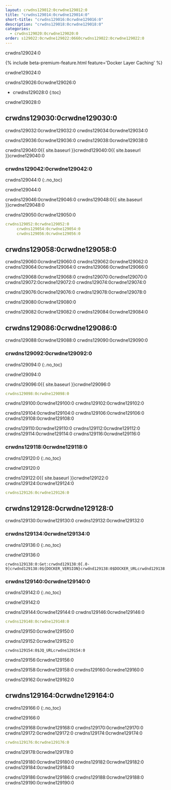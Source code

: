 ```yaml
---
layout: crwdns129012:0crwdne129012:0
title: "crwdns129014:0crwdne129014:0"
short-title: "crwdns129016:0crwdne129016:0"
description: "crwdns129018:0crwdne129018:0"
categories:
  - crwdns129020:0crwdne129020:0
order: s129022:0crwdne129022:0660crwdns129022:0crwdne129022:0
---
```

crwdns129024:0

{% include beta-premium-feature.html feature='Docker Layer Caching' %}

crwdne129024:0

crwdns129026:0crwdne129026:0

- crwdns129028:0
{:toc}

crwdne129028:0

## crwdns129030:0crwdne129030:0

crwdns129032:0crwdne129032:0 crwdns129034:0crwdne129034:0

crwdns129036:0crwdne129036:0 crwdns129038:0crwdne129038:0

crwdns129040:0{{ site.baseurl }}crwdnd129040:0{{ site.baseurl }}crwdne129040:0

### crwdns129042:0crwdne129042:0

crwdns129044:0
{:.no_toc}

crwdne129044:0

crwdns129046:0crwdne129046:0 crwdns129048:0{{ site.baseurl }}crwdne129048:0

crwdns129050:0crwdne129050:0

```YAML
crwdns129052:0crwdne129052:0
     crwdns129054:0crwdne129054:0
     crwdns129056:0crwdne129056:0
```

## crwdns129058:0crwdne129058:0

crwdns129060:0crwdne129060:0 crwdns129062:0crwdne129062:0 crwdns129064:0crwdne129064:0 crwdns129066:0crwdne129066:0

crwdns129068:0crwdne129068:0 crwdns129070:0crwdne129070:0 crwdns129072:0crwdne129072:0 crwdns129074:0crwdne129074:0

crwdns129076:0crwdne129076:0 crwdns129078:0crwdne129078:0

crwdns129080:0crwdne129080:0

crwdns129082:0crwdne129082:0 crwdns129084:0crwdne129084:0

## crwdns129086:0crwdne129086:0

crwdns129088:0crwdne129088:0 crwdns129090:0crwdne129090:0

### crwdns129092:0crwdne129092:0

crwdns129094:0
{:.no_toc}

crwdne129094:0

crwdns129096:0{{ site.baseurl }}crwdne129096:0

```YAML
crwdns129098:0crwdne129098:0  
```

crwdns129100:0crwdne129100:0 crwdns129102:0crwdne129102:0

crwdns129104:0crwdne129104:0 crwdns129106:0crwdne129106:0 crwdns129108:0crwdne129108:0

crwdns129110:0crwdne129110:0 crwdns129112:0crwdne129112:0 crwdns129114:0crwdne129114:0 crwdns129116:0crwdne129116:0

### crwdns129118:0crwdne129118:0

crwdns129120:0
{:.no_toc}

crwdne129120:0

crwdns129122:0{{ site.baseurl }}crwdne129122:0 crwdns129124:0crwdne129124:0

```YAML
crwdns129126:0crwdne129126:0
```

## crwdns129128:0crwdne129128:0

crwdns129130:0crwdne129130:0 crwdns129132:0crwdne129132:0

### crwdns129134:0crwdne129134:0

crwdns129136:0
{:.no_toc}

crwdne129136:0

    crwdns129138:0:Get:crwdnd129138:0[.0-9]crwdnd129138:0${DOCKER_VERSION}crwdnd129138:0$DOCKER_URLcrwdnd129138:0${DOCKER_URL}crwdne129138:0
    

### crwdns129140:0crwdne129140:0

crwdns129142:0
{:.no_toc}

crwdne129142:0

crwdns129144:0crwdne129144:0 crwdns129146:0crwdne129146:0

```yaml
crwdns129148:0crwdne129148:0
```

crwdns129150:0crwdne129150:0

crwdns129152:0crwdne129152:0

    crwdns129154:0$JQ_URLcrwdne129154:0
    

crwdns129156:0crwdne129156:0

crwdns129158:0crwdne129158:0 crwdns129160:0crwdne129160:0

crwdns129162:0crwdne129162:0

## crwdns129164:0crwdne129164:0

crwdns129166:0
{:.no_toc}

crwdne129166:0

crwdns129168:0crwdne129168:0 crwdns129170:0crwdne129170:0 crwdns129172:0crwdne129172:0 crwdns129174:0crwdne129174:0

```yaml
crwdns129176:0crwdne129176:0 
```

crwdns129178:0crwdne129178:0

crwdns129180:0crwdne129180:0 crwdns129182:0crwdne129182:0 crwdns129184:0crwdne129184:0

crwdns129186:0crwdne129186:0 crwdns129188:0crwdne129188:0 crwdns129190:0crwdne129190:0

<div class="video-wrapper">
  <iframe width="560" height="315" src="crwdns129192:0crwdne129192:0" frameborder="0" allow="autoplay; encrypted-media" allowfullscreen></iframe>
</div>
